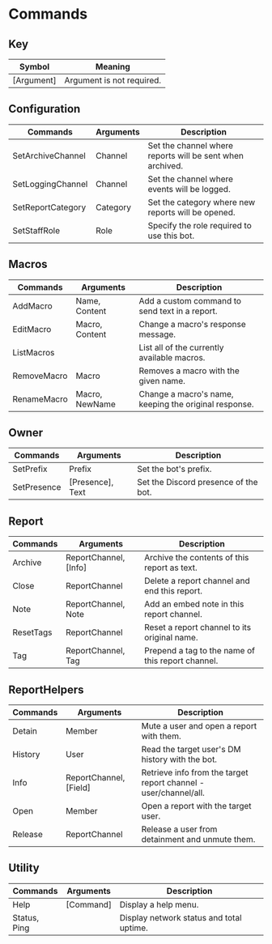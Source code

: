 # Commands

## Key 
| Symbol      | Meaning                        |
| ----------- | ------------------------------ |
| [Argument]  | Argument is not required.      |

## Configuration
| Commands          | Arguments | Description                                               |
| ----------------- | --------- | --------------------------------------------------------- |
| SetArchiveChannel | Channel   | Set the channel where reports will be sent when archived. |
| SetLoggingChannel | Channel   | Set the channel where events will be logged.              |
| SetReportCategory | Category  | Set the category where new reports will be opened.        |
| SetStaffRole      | Role      | Specify the role required to use this bot.                |

## Macros
| Commands    | Arguments      | Description                                           |
| ----------- | -------------- | ----------------------------------------------------- |
| AddMacro    | Name, Content  | Add a custom command to send text in a report.        |
| EditMacro   | Macro, Content | Change a macro's response message.                    |
| ListMacros  |                | List all of the currently available macros.           |
| RemoveMacro | Macro          | Removes a macro with the given name.                  |
| RenameMacro | Macro, NewName | Change a macro's name, keeping the original response. |

## Owner
| Commands    | Arguments        | Description                          |
| ----------- | ---------------- | ------------------------------------ |
| SetPrefix   | Prefix           | Set the bot's prefix.                |
| SetPresence | [Presence], Text | Set the Discord presence of the bot. |

## Report
| Commands  | Arguments             | Description                                       |
| --------- | --------------------- | ------------------------------------------------- |
| Archive   | ReportChannel, [Info] | Archive the contents of this report as text.      |
| Close     | ReportChannel         | Delete a report channel and end this report.      |
| Note      | ReportChannel, Note   | Add an embed note in this report channel.         |
| ResetTags | ReportChannel         | Reset a report channel to its original name.      |
| Tag       | ReportChannel, Tag    | Prepend a tag to the name of this report channel. |

## ReportHelpers
| Commands | Arguments              | Description                                                      |
| -------- | ---------------------- | ---------------------------------------------------------------- |
| Detain   | Member                 | Mute a user and open a report with them.                         |
| History  | User                   | Read the target user's DM history with the bot.                  |
| Info     | ReportChannel, [Field] | Retrieve info from the target report channel - user/channel/all. |
| Open     | Member                 | Open a report with the target user.                              |
| Release  | ReportChannel          | Release a user from detainment and unmute them.                  |

## Utility
| Commands     | Arguments | Description                              |
| ------------ | --------- | ---------------------------------------- |
| Help         | [Command] | Display a help menu.                     |
| Status, Ping |           | Display network status and total uptime. |

